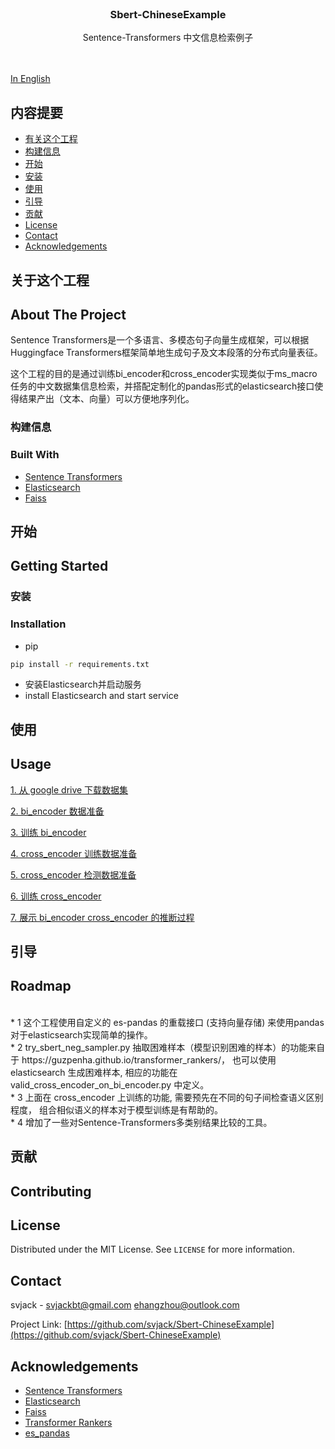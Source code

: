 <!--
# Sbert-ChineseExample
Sentence-Transformers Information Retrieval example on Chinese

# Weighted-W2V-Senti
Douban Movie Short Comments Dataset Sentiment Analysis By Sentiment Weighted Word2Vec
-->
<!--
*** Thanks for checking out this README Template. If you have a suggestion that would
*** make this better, please fork the repo and create a pull request or simply open
*** an issue with the tag "enhancement".
*** Thanks again! Now go create something AMAZING! :D
-->





<!-- PROJECT SHIELDS -->
<!--
*** I'm using markdown "reference style" links for readability.
*** Reference links are enclosed in brackets [ ] instead of parentheses ( ).
*** See the bottom of this document for the declaration of the reference variables
*** for contributors-url, forks-url, etc. This is an optional, concise syntax you may use.
*** https://www.markdownguide.org/basic-syntax/#reference-style-links
-->

<!--
[![Contributors][contributors-shield]][contributors-url]
[![Forks][forks-shield]][forks-url]
[![Stargazers][stars-shield]][stars-url]
[![Issues][issues-shield]][issues-url]
[![MIT License][license-shield]][license-url]
[![LinkedIn][linkedin-shield]][linkedin-url]
-->

<!-- PROJECT LOGO -->
<br />
<p align="center">

  <h3 align="center">Sbert-ChineseExample</h3>

  <p align="center">
    Sentence-Transformers 中文信息检索例子
    <br />
    <br />
    <br />
  </p>
</p>

[In English](README_EN.md)

## 内容提要
* [有关这个工程](#about-the-project)
* [构建信息](#built-with)
* [开始](#getting-started)
* [安装](#installation)
* [使用](#usage)
* [引导](#roadmap)
* [贡献](#contributing)
* [License](#license)
* [Contact](#contact)
* [Acknowledgements](#acknowledgements)

<!-- ABOUT THE PROJECT -->
## 关于这个工程
## About The Project

<!--
[![Product Name Screen Shot][product-screenshot]](https://example.com)
-->


<!--
There are many great README templates available on GitHub, however, I didn't find one that really suit my needs so I created this enhanced one. I want to create a README template so amazing that it'll be the last one you ever need.
-->
<!--
Time Series Forecast is useful in retail analysis in data analysis and mining. When it comes to hts data --- a data format that apply decoposition on massive
data, Many models have built on them. You can have a look at https://otexts.com/fpp2/hts.html
Nowadays, Many R packages have be developed. And you can find Scikit-Hts this python framework to perform similar tasks.
But there are many limits as follows:
* R packages such as gts and Scikit-Hts seems only support uni-feature time series, that you can not add other feature related with time series.
* Scikit-Hts have some Bugs with bottom up situation, which can be seen at https://github.com/carlomazzaferro/scikit-hts/issues/35
* Complex params fine-tuned on Prophet and the above framework (Scikit-Hts) may be difficult.

Sentiment Analysis is a basic task in NLP. There are some common used feature construction method for this task.
Such as : Tf-idf Word2Vec and some basic method based on sentiment dictionary on words.
Douban Movie Short Comments Dataset is a classical dataset for Sentiment Analysis.
You can take a look at https://www.kaggle.com/weiyunchen/nlp123, which use Tf-idf as feature and build DNN on Douban Movie Short Comments Dataset.

This work is inspired by that jupyter notebook. Also use a sample of the full datasets.
The Difference is that rather than use Tf-idf or average Word2Vec vectors as sentence vector,
This project use Word2Vec and try to merge sentiment dictionary with Word2Vec.

The idea is simple, translation the Word2Vec vector to positive space and weighted vector by the sentiment dictionary.
The key is the construction of sentiment dictionary. It use simple voting on the full dataset. And filter out some invalid
words (contains stopwords and others --- may be gap between sample and population)

The conclusion show that the Sentiment Weighted Word2Vec feature improve 6% balance accuracy than simple average Word2Vec feature
in Random Forest Model.
-->
Sentence Transformers是一个多语言、多模态句子向量生成框架，可以根据Huggingface Transformers框架简单地生成句子及文本段落的分布式向量表征。<br/>

这个工程的目的是通过训练bi_encoder和cross_encoder实现类似于ms_macro任务的中文数据集信息检索，并搭配定制化的pandas形式的elasticsearch接口使得结果产出（文本、向量）可以方便地序列化。<br/>

<!--
Here's why:
* Your time should be focused on creating something amazing. A project that solves a problem and helps others
* You shouldn't be doing the same tasks over and over like creating a README from scratch
* You should element DRY principles to the rest of your life :smile:

Of course, no one template will serve all projects since your needs may be different. So I'll be adding more in the near future. You may also suggest changes by forking this repo and creating a pull request or opening an issue.

A list of commonly used resources that I find helpful are listed in the acknowledgements.
-->
### 构建信息
### Built With
<!--
This section should list any major frameworks that you built your project using. Leave any add-ons/plugins for the acknowledgements section. Here are a few examples.
* [Bootstrap](https://getbootstrap.com)
* [JQuery](https://jquery.com)
* [Laravel](https://laravel.com)

* [Prophet](https://www.prophet.com/)
* [Scikit-Hts](https://github.com/carlomazzaferro/scikit-hts)
* [Hyperopt](https://github.com/hyperopt/hyperopt)

* [Gensim](https://github.com/RaRe-Technologies/gensim)
* [Wikipedia2Vec](https://github.com/wikipedia2vec/wikipedia2vec)
-->
* [Sentence Transformers](https://github.com/UKPLab/sentence-transformers)
* [Elasticsearch](https://github.com/elastic/elasticsearch)
* [Faiss](https://github.com/facebookresearch/faiss)

<!-- GETTING STARTED -->
## 开始
## Getting Started
<!--
This is an example of how you may give instructions on setting up your project locally.
To get a local copy up and running follow these simple example steps.
-->

<!--
### Prerequisites

This is an example of how to list things you need to use the software and how to install them.
* npm
```sh
npm install npm@latest -g
```
-->
### 安装
### Installation
* pip
```sh
pip install -r requirements.txt
```
* 安装Elasticsearch并启动服务
* install Elasticsearch and start service


<!-- USAGE EXAMPLES -->
## 使用
## Usage
<!--
Use this space to show useful examples of how a project can be used. Additional screenshots, code examples and demos work well in this space. You may also link to more resources.

_For more examples, please refer to the [Documentation](https://example.com)_
-->

<p>
<a href="https://github.com/brightmart/nlp_chinese_corpus#4%E7%A4%BE%E5%8C%BA%E9%97%AE%E7%AD%94json%E7%89%88webtext2019zh-%E5%A4%A7%E8%A7%84%E6%A8%A1%E9%AB%98%E8%B4%A8%E9%87%8F%E6%95%B0%E6%8D%AE%E9%9B%86">
1. 从 google drive 下载数据集</a>
</p>

<p>
<a href="script/bi_encoder/bi-encoder-data.py">2. bi_encoder 数据准备</a>
</p>

<p>
<a href="script/bi_encoder/bi-encoder-batch.py">3. 训练 bi_encoder</a>
</p>

<p>
<a href="script/cross_encoder/try_sbert_neg_sampler.py">4. cross_encoder 训练数据准备</a>
</p>

<p>
<a href="script/cross_encoder/try_sbert_neg_sampler_valid.py">5. cross_encoder 检测数据准备</a>
</p>

<p>
<a href="script/cross_encoder/cross_encoder_random_on_multi_eval.py">6. 训练 cross_encoder</a>
</p>

<p>
<a href="script/cross_encoder/valid_cross_encoder_on_bi_encoder.py">7. 展示 bi_encoder cross_encoder 的推断过程</a>
</p>

<!-- ROADMAP -->
## 引导
## Roadmap
<!--
See the [open issues](https://github.com/othneildrew/Best-README-Template/issues) for a list of proposed features (and known issues).
-->
<!--
<p>
<a href="notebooks/time-series-explore.ipynb">Time Series Data Analysis Notebook</a>
</p>
You can also step by step run Jupyter Notebooks in /notebooks dir.
-->
<br />
* 1 这个工程使用自定义的 es-pandas 的重载接口 (支持向量存储) 来使用pandas对于elasticsearch实现简单的操作。
<br />
* 2 try_sbert_neg_sampler.py 抽取困难样本（模型识别困难的样本）的功能来自于
https://guzpenha.github.io/transformer_rankers/，
也可以使用 elasticsearch 生成困难样本, 相应的功能在 valid_cross_encoder_on_bi_encoder.py 中定义。
<br />
* 3 上面在 cross_encoder 上训练的功能, 需要预先在不同的句子间检查语义区别程度，
组合相似语义的样本对于模型训练是有帮助的。
<br />
* 4 增加了一些对Sentence-Transformers多类别结果比较的工具。


 <!-- CONTRIBUTING -->
## 贡献
## Contributing
<!--
Contributions are what make the open source community such an amazing place to be learn, inspire, and create. Any contributions you make are **greatly appreciated**.

1. Fork the Project
2. Create your Feature Branch (`git checkout -b feature/AmazingFeature`)
3. Commit your Changes (`git commit -m 'Add some AmazingFeature'`)
4. Push to the Branch (`git push origin feature/AmazingFeature`)
5. Open a Pull Request
-->


<!-- LICENSE -->
## License

Distributed under the MIT License. See `LICENSE` for more information.



<!-- CONTACT -->
## Contact

<!--
Your Name - [@your_twitter](https://twitter.com/your_username) - email@example.com
-->
svjack - svjackbt@gmail.com
ehangzhou@outlook.com

<!--
Project Link: [https://github.com/your_username/repo_name](https://github.com/your_username/repo_name)
-->
Project Link: [https://github.com/svjack/Sbert-ChineseExample](https://github.com/svjack/Sbert-ChineseExample)


<!-- ACKNOWLEDGEMENTS -->
## Acknowledgements
<!--
* [GitHub Emoji Cheat Sheet](https://www.webpagefx.com/tools/emoji-cheat-sheet)
* [Img Shields](https://shields.io)
* [Choose an Open Source License](https://choosealicense.com)
* [GitHub Pages](https://pages.github.com)
* [Animate.css](https://daneden.github.io/animate.css)
* [Loaders.css](https://connoratherton.com/loaders)
* [Slick Carousel](https://kenwheeler.github.io/slick)
* [Smooth Scroll](https://github.com/cferdinandi/smooth-scroll)
* [Sticky Kit](http://leafo.net/sticky-kit)
* [JVectorMap](http://jvectormap.com)
* [Font Awesome](https://fontawesome.com)
-->
* [Sentence Transformers](https://github.com/UKPLab/sentence-transformers)
* [Elasticsearch](https://github.com/elastic/elasticsearch)
* [Faiss](https://github.com/facebookresearch/faiss)
* [Transformer Rankers](https://github.com/Guzpenha/transformer_rankers)
* [es_pandas](https://github.com/fuyb1992/es_pandas)


<!-- MARKDOWN LINKS & IMAGES -->
<!-- https://www.markdownguide.org/basic-syntax/#reference-style-links -->
[contributors-shield]: https://img.shields.io/github/contributors/othneildrew/Best-README-Template.svg?style=flat-square
[contributors-url]: https://github.com/othneildrew/Best-README-Template/graphs/contributors
[forks-shield]: https://img.shields.io/github/forks/othneildrew/Best-README-Template.svg?style=flat-square
[forks-url]: https://github.com/othneildrew/Best-README-Template/network/members
[stars-shield]: https://img.shields.io/github/stars/othneildrew/Best-README-Template.svg?style=flat-square
[stars-url]: https://github.com/othneildrew/Best-README-Template/stargazers
[issues-shield]: https://img.shields.io/github/issues/othneildrew/Best-README-Template.svg?style=flat-square
[issues-url]: https://github.com/othneildrew/Best-README-Template/issues
[license-shield]: https://img.shields.io/github/license/othneildrew/Best-README-Template.svg?style=flat-square
[license-url]: https://github.com/othneildrew/Best-README-Template/blob/master/LICENSE.txt
[linkedin-shield]: https://img.shields.io/badge/-LinkedIn-black.svg?style=flat-square&logo=linkedin&colorB=555
[linkedin-url]: https://linkedin.com/in/othneildrew
[product-screenshot]: images/screenshot.png
